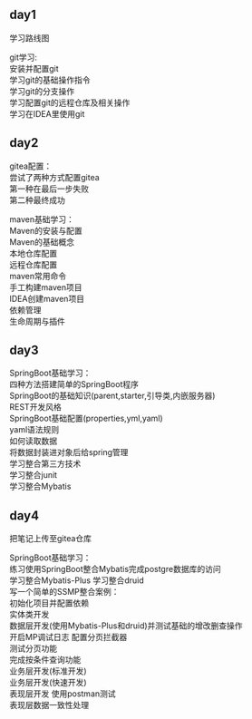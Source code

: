 ## day1
学习路线图

git学习:  
安装并配置git  
学习git的基础操作指令  
学习git的分支操作   
学习配置git的远程仓库及相关操作  
学习在IDEA里使用git

## day2
gitea配置：  
尝试了两种方式配置gitea   
第一种在最后一步失败  
第二种最终成功

maven基础学习：  
Maven的安装与配置  
Maven的基础概念  
本地仓库配置  
远程仓库配置  
maven常用命令  
手工构建maven项目  
IDEA创建maven项目  
依赖管理  
生命周期与插件  

## day3
SpringBoot基础学习：  
四种方法搭建简单的SpringBoot程序  
SpringBoot的基础知识(parent,starter,引导类,内嵌服务器)  
REST开发风格  
SpringBoot基础配置(properties,yml,yaml)  
yaml语法规则  
如何读取数据  
将数据封装进对象后给spring管理  
学习整合第三方技术  
学习整合junit  
学习整合Mybatis

## day4
把笔记上传至gitea仓库  

SpringBoot基础学习：  
练习使用SpringBoot整合Mybatis完成postgre数据库的访问  
学习整合Mybatis-Plus
学习整合druid  
写一个简单的SSMP整合案例：  
初始化项目并配置依赖  
实体类开发  
数据层开发(使用Mybatis-Plus和druid)并测试基础的增改删查操作  
开启MP调试日志  配置分页拦截器  
测试分页功能  
完成按条件查询功能  
业务层开发(标准开发)  
业务层开发(快速开发)  
表现层开发  使用postman测试  
表现层数据一致性处理






